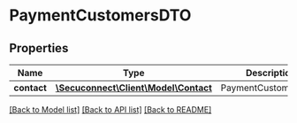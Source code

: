 # PaymentCustomersDTO

## Properties
Name | Type | Description | Notes
------------ | ------------- | ------------- | -------------
**contact** | [**\Secuconnect\Client\Model\Contact**](Contact.md) | PaymentCustomersDTO | 

[[Back to Model list]](../README.md#documentation-for-models) [[Back to API list]](../README.md#documentation-for-api-endpoints) [[Back to README]](../README.md)


